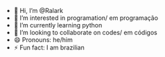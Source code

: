 - 👋 Hi, I’m @Ralark
- 👀 I’m interested in programation/ em programação
- 🌱 I’m currently learning python
- 💞️ I’m looking to collaborate on codes/ em códigos
- 😄 Pronouns: he/him
- ⚡ Fun fact: I am brazilian

<!---
Ralark/Ralark is a ✨ special ✨ repository because its `README.md` (this file) appears on your GitHub profile.
You can click the Preview link to take a look at your changes.
--->
